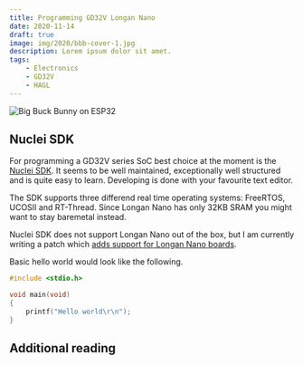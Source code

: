 ```yaml
---
title: Programming GD32V Longan Nano
date: 2020-11-14
draft: true
image: img/2020/bbb-cover-1.jpg
description: Lorem ipsum dolor sit amet.
tags:
    - Electronics
    - GD32V
    - HAGL
---
```


![Big Buck Bunny on ESP32](/img/2020/bbb-cover-1.jpg)

<!--more-->

## Nuclei SDK

For programming a GD32V series SoC best choice at the moment is the [Nuclei SDK](https://doc.nucleisys.com/nuclei_sdk/). It seems to be well maintained, exceptionally well structured and is quite easy to learn. Developing is done with your favourite text editor.

The SDK supports three differend real time operating systems: FreeRTOS, UCOSII and RT-Thread. Since Longan Nano has only 32KB SRAM you might want to stay baremetal instead.

Nuclei SDK does not support Longan Nano out of the box, but I am currently writing a patch which [adds support for Longan Nano boards](https://github.com/tuupola/nuclei-sdk/tree/longan-nano).

Basic hello world would look like the following.

```c
#include <stdio.h>

void main(void)
{
    printf("Hello world\r\n");
}
```

## Additional reading
